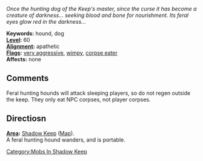 *Once the hunting dog of the Keep's master, since the curse it has
become a creature of darkness... seeking blood and bone for nourishment.
Its feral eyes glow red in the darkness...*

**Keywords:** hound, dog  
**[Level](Level "wikilink"):** 60  
**[Alignment](Alignment "wikilink"):** apathetic  
**[Flags](:Category:Mob_Types "wikilink"):** [very
aggressive](Aggressive_Mobs "wikilink"), [wimpy](Wimpy_Mobs "wikilink"),
[corpse eater](Corpse-Eating_Mobs "wikilink")  
**Affects:** none

## Comments

Feral hunting hounds will attack sleeping players, so do not regen
outside the keep. They only eat NPC corpses, not player corpses.

## Directiosn

**[Area](:Category:_Areas "wikilink"):** [Shadow
Keep](:Category:_Shadow_Keep "wikilink")
([Map](Shadow_Keep_Map "wikilink")).  
A feral hunting hound wanders, and is portable.

[Category:Mobs In Shadow Keep](Category:Mobs_In_Shadow_Keep "wikilink")
